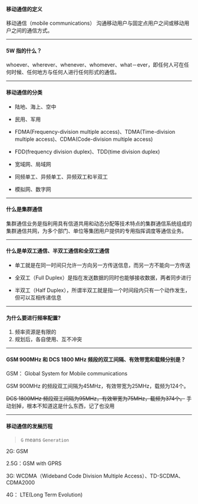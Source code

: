 #### 移动通信的定义

移动通信（mobile communications） 沟通移动用户与固定点用户之间或移动用户之间的通信方式。

___

#### 5W 指的什么？

whoever、wherever、whenever、whomever、what－ever，即任何人可在任何时候、任何地方与任何人进行任何形式的通信。

___

#### 移动通信的分类

* 陆地、海上、空中

* 民用、军用

* FDMA(Frequency-division multiple access)、TDMA(Time-division multiple access)、CDMA(Code-division multiple access)

* FDD(frequency division duplex)、TDD(time division duplex)

* 宽域网、局域网

* 同频单工、异频单工、异频双工和半双工

* 模拟网、数字网

___

#### 什么是集群通信

集群通信业务是指利用具有信道共用和动态分配等技术特点的集群通信系统组成的集群通信共网，为多个部门、单位等集团用户提供的专用指挥调度等通信业务。

___

#### 什么是单双工通信、半双工通信和全双工通信

* 单工就是在同一时间只允许一方向另一方传送信息，而另一方不能向一方传送 

* 全双工（Full Duplex）是指在发送数据的同时也能够接收数据，两者同步进行

* 半双工（Half Duplex），所谓半双工就是指一个时间段内只有一个动作发生，但可以互相传递信息

___

#### 为什么要进行频率配置?

1. 频率资源是有限的
2. 规划后，各自使用、互不冲突

___

#### GSM 900MHz 和 DCS 1800 MHz 频段的双工间隔、有效带宽和载频分别是？

GSM： Global System for Mobile communications


GSM 900MHz 的频段双工间隔为45MHz，有效带宽为25MHz，载频为124个。

~~DCS 1800MHz 频段双工间隔为95MHz，有效带宽为75MHz，载频为374个。~~ 手动划掉，根本不知道这是什么东西，记了也没用

___

#### 移动通信的发展历程

> `G` means `Generation`

2G: GSM

2.5G：GSM with GPRS

3G: WCDMA（Wideband Code Division Multiple Access）、TD-SCDMA、CDMA2000

4G： LTE(Long Term Evolution)

